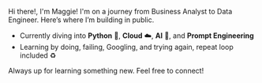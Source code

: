 Hi there!, I'm Maggie! I'm on a journey from Business Analyst to Data Engineer. Here’s where I’m building in public.

- Currently diving into **Python** 🐍, **Cloud** ☁️, **AI** 🤖, and **Prompt Engineering**
- Learning by doing, failing, Googling, and trying again, repeat loop included ♻️

Always up for learning something new. Feel free to connect!
